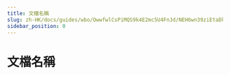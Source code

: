 ```yaml
---
title: 文檔名稱
slug: zh-HK/docs/guides/wbo/OwwfwlCsPiMQS9k4E2mc5U4FnJd/NEH6wn39ziEtaDkLRcIcvnwdn2c
sidebar_position: 0
---
```



# 文檔名稱

